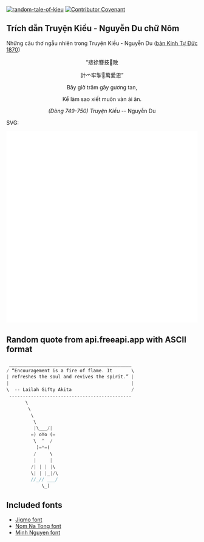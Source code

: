 [![random-tale-of-kieu](https://github.com/huuquyet/random-tale-of-kieu/actions/workflows/random-tale-of-kieu.yml/badge.svg)](https://github.com/huuquyet/random-tale-of-kieu/actions/workflows/random-tale-of-kieu.yml)
[![Contributor Covenant](https://img.shields.io/badge/Contributor%20Covenant-2.1-4baaaa.svg)](.github/CODE_OF_CONDUCT.md "Contributor Covenant 2.1")

## Trích dẫn Truyện Kiều - Nguyễn Du chữ Nôm

Những câu thơ ngẫu nhiên trong Truyện Kiều - Nguyễn Du ([bản Kinh Tự Đức 1870](https://vi.wikisource.org/wiki/Truy%E1%BB%87n_Ki%E1%BB%81u_(b%E1%BA%A3n_Kinh_T%E1%BB%B1_%C4%90%E1%BB%A9c_1870)))

<div align="center">
<!-- START_KIEU -->
      <p class="nom">“悲徐簪技𦎛散</p>
      <p class="nom">計爫牢掣𨷈萬愛恩”</p>
      <p class="quocngu">Bây giờ trâm gãy gương tan,</p>
      <p class="quocngu">Kể làm sao xiết muôn vàn ái ân.</p>
      <p class="author"><i>(Dòng 749-750) Truyện Kiều</i> -- Nguyễn Du</p>
<!-- END_KIEU -->
</div>

SVG:

<div align="center">
  <img src="./assets/random-kieu.svg" alt="The Tale of Kieu - Nguyen Du">
</div>

## Random quote from api.freeapi.app with ASCII format

<!-- START_QUOTE -->
```rust
 _____________________________________________
/ “Encouragement is a fire of flame. It       \
| refreshes the soul and revives the spirit.” |
|                                             |
\  -- Lailah Gifty Akita                      /
 ---------------------------------------------
       \  
        \
         \
          \
          |\___/|
         =) oYo (=            
          \  ^  /
           )=*=(       
          /     \
          |     |
         /| | | |\
         \| | |_|/\
         //_// ___/
             \_) 
```
<!-- END_QUOTE -->

## Included fonts

- [Jigmo font](https://github.com/kamichikoichi/jigmo)
- [Nom Na Tong font](https://github.com/nomfoundation/font)
- [Minh Nguyen font](https://github.com/TKYKmori/Minh-Nguyen)
